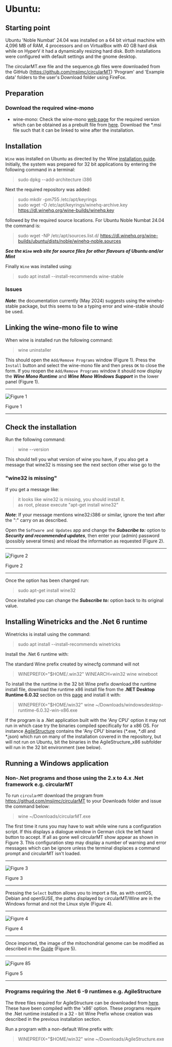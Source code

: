 # Ubuntu:

## Starting point
Ubuntu 'Noble Numbat' 24.04 was installed on a 64 bit virtual machine with 4,096 MB of RAM, 4 processors and on VirtualBox with 40 GB hard disk while on HyperV it had a dynamically resizing hard disk. Both installations were configured with default settings and the gnome desktop.

The circularMT.exe file and the sequence.gb files were downloaded from the GitHub (https://github.com/msjimc/circularMT) 'Program' and 'Example data' folders to the user's Download folder using FireFox. 

## Preparation

### Download the required wine-mono

* wine-mono: Check the wine-mono [web page](https://wiki.winehq.org/Mono) for the required version which can be obtained as a prebuilt file from [here](https://dl.winehq.org/wine/wine-mono/).  Download the *.msi file such that it can be linked to wine after the installation.

## Installation

```Wine``` was installed on Ubuntu as directed by the Wine [installation guide](https://wiki.winehq.org/Ubuntu).  Initially, the system was prepared for 32 bit applications by entering the following command in a terminal:

> sudo dpkg --add-architecture i386 

Next the required repository was added:

> sudo mkdir -pm755 /etc/apt/keyrings  
> sudo wget -O /etc/apt/keyrings/winehq-archive.key https://dl.winehq.org/wine-builds/winehq.key

followed by the required source locations. For Ubuntu Noble Numbat 24.04 the command is:

> sudo wget -NP /etc/apt/sources.list.d/ https://dl.winehq.org/wine-builds/ubuntu/dists/noble/winehq-noble.sources

***See the ```Wine``` web site for source files for other flavours of Ubuntu and/or Mint*** 

Finally ```Wine``` was installed using:

> sudo apt install --install-recommends wine-stable

### Issues

***Note***: the documentation currently (May 2024) suggests using the winehq-stable package, but this seems to be a typing error and wine-stable should be used.

## Linking the wine-mono file to wine

When wine is installed run the following command:

> wine uninstaller

This should open the ```Add/Remove Programs``` window (Figure 1). Press the ```Install``` button and select the wine-mono file and then press ```OK``` to close the form. If you reopen the ```Add/Remove Programs``` window it should now display the ***Wine Mono Runtime*** and ***Wine Mono Windows Support*** in the lower panel (Figure 1).

<hr />

![Figure 1](images/ubuntu_figure1.jpg)

Figure 1

<hr />

## Check the installation

Run the following command:

> wine --version  

This should tell you what version of wine you have, if you also get a message that wine32 is missing see the next section other wise go to the 

### "wine32 is missing"

If you get a message like:

> it looks like wine32 is missing, you should install it.  
as root, please execute "apt-get install wine32"


***Note***: If your message mentions wine32:i386 or similar, ignore the text after the ":" carry on as described.

Open the ```Software and Updates``` app and change the ***Subscribe to:*** option to ***Security and recommended updates***, then enter your (admin) password (possibly several times) and reload the information as requested (Figure 2).  

<hr />

![Figure 2](images/ubuntu_figure1b.jpg)

Figure 2

<hr />

Once the option has been changed run:

> sudo apt-get install wine32

Once installed you can change the ***Subscribe to:*** option back to its original value.
 
## Installing Winetricks and the .Net 6 runtime

Winetricks is install using the command:

> sudo apt install --install-recommends winetricks

Install the  .Net 6 runtime with:

The standard Wine prefix created by winecfg command will not 

> WINEPREFIX="$HOME/.win32" WINEARCH=win32 wine wineboot

To install the the runtime in the 32 bit Wine prefix download the runtime install file, download the runtime x86 install file from the __.NET Desktop Runtime 6.0.32__ section on this [page](https://dotnet.microsoft.com/en-us/download/dotnet/6.0) and install it with:

>  WINEPREFIX="$HOME/win32" wine  ~/Downloads/windowsdesktop-runtime-6.0.32-win-x86.exe 

If the program is a .Net application built with the 'Any CPU' option it may not run in which case try the binaries compiled specifically for a x86 OS. For instance [AgileStructure](https://github.com/msjimc/AgileStructure/tree/master/program) contains the 'Any CPU' binaries (*.exe, *.dll and *.json) which run on many of the installation covered in the repository, but will not run on Ubuntu, bit the binaries in the AgileStructure_x86 subfolder will run in the 32 bit environment (see below).

## Running a Windows application

### Non-.Net programs and those using the 2.x to 4.x .Net framework e.g. circularMT

 To run ```circularMT``` download the program from https://githud.com/msjimc/circularMT to your Downloads folder and issue the command below:

> wine ~/Downloads/circularMT.exe 

The first time it runs you may have to wait while wine runs a configuration script. If this displays a dialogue window in German click the left hand button to accept. If all as gone well circularMT show appear as shown in Figure 3. This configuration step may display a number of warning and error messages which can be ignore unless the terminal displaces a command prompt and circularMT isn't loaded.

<hr />

![Figure 3](images/ubuntu_figure2.jpg)

Figure 3

<hr />

Pressing the ```Select``` button allows you to import a file, as with centOS, Debian and openSUSE, the paths displayed by circularMT/Wine are in the Windows format and not the Linux style (Figure 4).

<hr />

![Figure 4](images/ubuntu_figure3.jpg)

Figure 4

<hr />

Once imported, the image of the mitochondrial genome can be modified as described in the [Guide](../Guide/README.md) (Figure 5).

<hr />

![Figure 85](images/ubuntu_24.04_noble_Ubuntu-GNOME.jpg)

Figure 5

<hr />

### Programs requiring the .Net 6 -9 runtimes e.g. AgileStructure

The three files required for AgileStructure can be downloaded from [here](https://github.com/msjimc/AgileStructure/tree/master/program/AgileStructure_x86). These have been compiled with the 'x86' option. These programs require the .Net runtime installed in a 32 - bit Wine Prefix whose creation was described in the previous installation section.

Run a program with a non-default Wine prefix with:

>  WINEPREFIX="$HOME/win32" wine ~/Downloads/AgileStructure.exe
